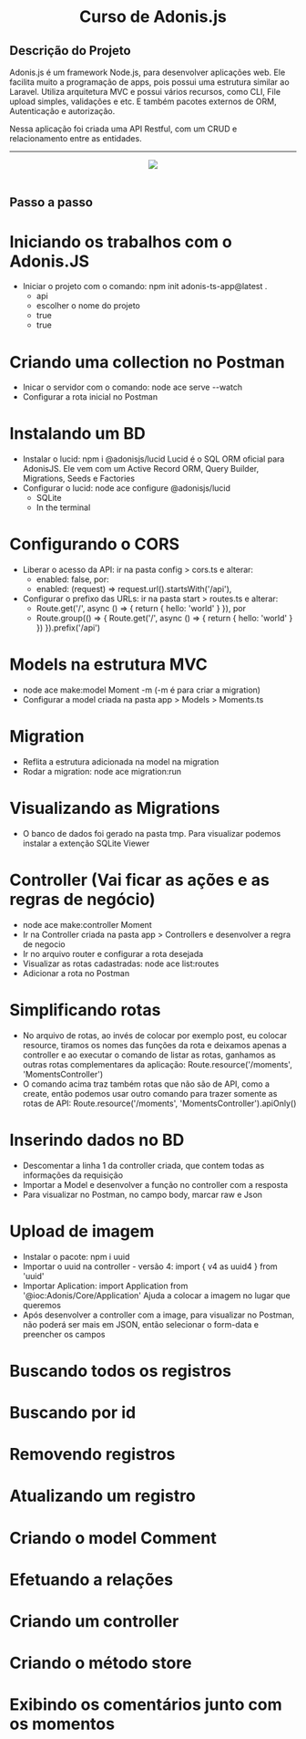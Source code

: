 <h1 align="center">Curso de Adonis.js</h1>

## Descrição do Projeto
<p align="center">

Adonis.js é um framework Node.js, para desenvolver aplicações web. Ele facilita muito a programação de apps, pois possui uma estrutura similar ao Laravel.
Utiliza arquitetura MVC e possui vários recursos, como CLI, File upload simples, validações e etc. E também pacotes externos de ORM, Autenticação e autorização.

Nessa aplicação foi criada uma API Restful, com um CRUD e relacionamento entre as entidades.
</p>

<hr>

<div align="center">
<img src="https://img.shields.io/static/v1?label=STATUS&message=CONCLUIDO&color=GREEN&style=for-the-badge"/>
</div>

<br />

## Passo a passo
# Iniciando os trabalhos com o Adonis.JS
- Iniciar o projeto com o comando: npm init adonis-ts-app@latest .
  - api
  - escolher o nome do projeto
  - true
  - true

# Criando uma collection no Postman
- Inicar o servidor com o comando: node ace serve --watch
- Configurar a rota inicial no Postman

# Instalando um BD
- Instalar o lucid: npm i @adonisjs/lucid
Lucid é o SQL ORM oficial para AdonisJS. Ele vem com um Active Record ORM, Query Builder, Migrations, Seeds e Factories
- Configurar o lucid: node ace configure @adonisjs/lucid
  - SQLite
  - In the terminal

# Configurando o CORS
- Liberar o acesso da API: ir na pasta config > cors.ts e alterar:
  - enabled: false, por:
  - enabled: (request) => request.url().startsWith('/api'),
- Configurar o prefixo das URLs: ir na pasta start > routes.ts e alterar:
  - Route.get('/', async () => {
      return { hello: 'world' }
    }), por
  - Route.group(() => {
      Route.get('/', async () => {
        return { hello: 'world' }
      })
    }).prefix('/api')

# Models na estrutura MVC
- node ace make:model Moment -m
(-m é para criar a migration)
- Configurar a model criada na pasta app > Models > Moments.ts

# Migration
- Reflita a estrutura adicionada na model na migration
- Rodar a migration: node ace migration:run

# Visualizando as Migrations
- O banco de dados foi gerado na pasta tmp. Para visualizar podemos instalar a extenção SQLite Viewer

# Controller (Vai ficar as ações e as regras de negócio)
- node ace make:controller Moment
- Ir na Controller criada na pasta app > Controllers e desenvolver a regra de negocio
- Ir no arquivo router e configurar a rota desejada
- Visualizar as rotas cadastradas: node ace list:routes
- Adicionar a rota no Postman

# Simplificando rotas
- No arquivo de rotas, ao invés de colocar por exemplo post, eu colocar resource, tiramos os nomes das funções da rota e deixamos apenas a controller e ao executar o comando de listar as rotas, ganhamos as outras rotas complementares da aplicação:
Route.resource('/moments', 'MomentsController')
- O comando acima traz também rotas que não são de API, como a create, então podemos usar outro comando para trazer somente as rotas de API:
Route.resource('/moments', 'MomentsController').apiOnly()

# Inserindo dados no BD
- Descomentar a linha 1 da controller criada, que contem todas as informações da requisição
- Importar a Model e desenvolver a função no controller com a resposta
- Para visualizar no Postman, no campo body, marcar raw e Json 

# Upload de imagem
- Instalar o pacote: npm i uuid
- Importar o uuid na controller - versão 4: import { v4  as uuid4 } from 'uuid' 
- Importar Aplication: import Application from '@ioc:Adonis/Core/Application'
Ajuda a colocar a imagem no lugar que queremos
- Após desenvolver a controller com a image, para visualizar no Postman, não poderá ser mais em JSON, então selecionar o form-data e preencher os campos

# Buscando todos os registros


# Buscando por id


# Removendo registros


# Atualizando um registro


# Criando o model Comment


# Efetuando a relações


# Criando um controller


# Criando o método store


# Exibindo os comentários junto com os momentos
